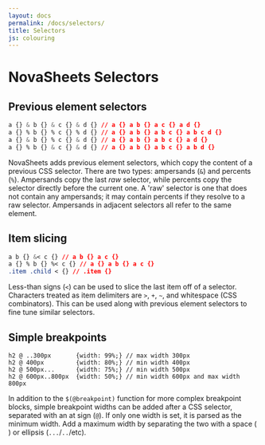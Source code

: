 ```yaml
---
layout: docs
permalink: /docs/selectors/
title: Selectors
js: colouring
---
```

# NovaSheets Selectors

## Previous element selectors

```css
a {} & b {} & c {} & d {} // a {} a b {} a c {} a d {}
a {} % b {} % c {} % d {} // a {} a b {} a b c {} a b c d {}
a {} & b {} % c {} & d {} // a {} a b {} a b c {} a d {}
a {} % b {} & c {} & d {} // a {} a b {} a b c {} a b d {}
```

NovaSheets adds previous element selectors, which copy the content of a previous CSS selector. There are two types: ampersands (`&`) and percents (`%`).
Ampersands copy the last *raw* selector, while percents copy the selector directly before the current one. A 'raw' selector is one that does not contain any ampersands; it may contain percents if they resolve to a raw selector. Ampersands in adjacent selectors all refer to the same element.

## Item slicing

```css
a b {} &< c {} // a b {} a c {}
a {} % b {} %< c {} // a {} a b {} a c {}
.item .child < {} // .item {}
```

Less-than signs (`<`) can be used to slice the last item off of a selector. Characters treated as item delimiters are `>`, `+`, `~`, and whitespace (CSS combinators). This can be used along with previous element selectors to fine tune similar selectors.

## Simple breakpoints

```
h2 @ ..300px       {width: 99%;} // max width 300px
h2 @ 400px         {width: 80%;} // min width 400px
h2 @ 500px...      {width: 75%;} // min width 500px
h2 @ 600px..800px  {width: 50%;} // min width 600px and max width 800px
```

In addition to the `$(@breakpoint)` function for more complex breakpoint blocks, simple breakpoint widths can be added after a CSS selector, separated with an at sign (`@`). If only one width is set, it is parsed as the minimum width. Add a maximum width by separating the two with a space (` `) or ellipsis (`...`/`..`/etc).